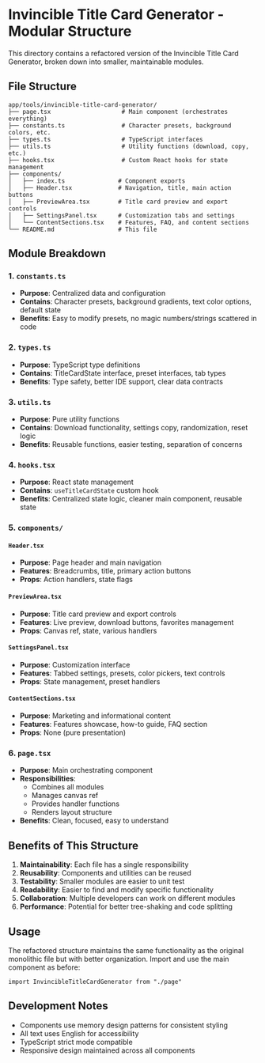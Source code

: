 # Invincible Title Card Generator - Modular Structure

This directory contains a refactored version of the Invincible Title Card Generator, broken down into smaller, maintainable modules.

## File Structure

```
app/tools/invincible-title-card-generator/
├── page.tsx                    # Main component (orchestrates everything)
├── constants.ts                # Character presets, background colors, etc.
├── types.ts                    # TypeScript interfaces
├── utils.ts                    # Utility functions (download, copy, etc.)
├── hooks.tsx                   # Custom React hooks for state management
├── components/
│   ├── index.ts               # Component exports
│   ├── Header.tsx             # Navigation, title, main action buttons
│   ├── PreviewArea.tsx        # Title card preview and export controls
│   ├── SettingsPanel.tsx      # Customization tabs and settings
│   └── ContentSections.tsx    # Features, FAQ, and content sections
└── README.md                  # This file
```

## Module Breakdown

### 1. `constants.ts`

- **Purpose**: Centralized data and configuration
- **Contains**: Character presets, background gradients, text color options, default state
- **Benefits**: Easy to modify presets, no magic numbers/strings scattered in code

### 2. `types.ts`

- **Purpose**: TypeScript type definitions
- **Contains**: TitleCardState interface, preset interfaces, tab types
- **Benefits**: Type safety, better IDE support, clear data contracts

### 3. `utils.ts`

- **Purpose**: Pure utility functions
- **Contains**: Download functionality, settings copy, randomization, reset logic
- **Benefits**: Reusable functions, easier testing, separation of concerns

### 4. `hooks.tsx`

- **Purpose**: React state management
- **Contains**: `useTitleCardState` custom hook
- **Benefits**: Centralized state logic, cleaner main component, reusable state

### 5. `components/`

#### `Header.tsx`

- **Purpose**: Page header and main navigation
- **Features**: Breadcrumbs, title, primary action buttons
- **Props**: Action handlers, state flags

#### `PreviewArea.tsx`

- **Purpose**: Title card preview and export controls
- **Features**: Live preview, download buttons, favorites management
- **Props**: Canvas ref, state, various handlers

#### `SettingsPanel.tsx`

- **Purpose**: Customization interface
- **Features**: Tabbed settings, presets, color pickers, text controls
- **Props**: State management, preset handlers

#### `ContentSections.tsx`

- **Purpose**: Marketing and informational content
- **Features**: Features showcase, how-to guide, FAQ section
- **Props**: None (pure presentation)

### 6. `page.tsx`

- **Purpose**: Main orchestrating component
- **Responsibilities**:
  - Combines all modules
  - Manages canvas ref
  - Provides handler functions
  - Renders layout structure
- **Benefits**: Clean, focused, easy to understand

## Benefits of This Structure

1. **Maintainability**: Each file has a single responsibility
2. **Reusability**: Components and utilities can be reused
3. **Testability**: Smaller modules are easier to unit test
4. **Readability**: Easier to find and modify specific functionality
5. **Collaboration**: Multiple developers can work on different modules
6. **Performance**: Potential for better tree-shaking and code splitting

## Usage

The refactored structure maintains the same functionality as the original monolithic file but with better organization. Import and use the main component as before:

```tsx
import InvincibleTitleCardGenerator from "./page"
```

## Development Notes

- Components use memory design patterns for consistent styling
- All text uses English for accessibility
- TypeScript strict mode compatible
- Responsive design maintained across all components
